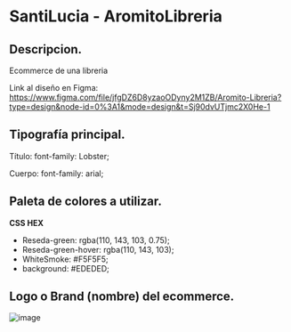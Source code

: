# SantiLucia - AromitoLibreria

## Descripcion.
Ecommerce de una libreria

Link al diseño en Figma: https://www.figma.com/file/jfgDZ6D8yzaoODyny2M1ZB/Aromito-Libreria?type=design&node-id=0%3A1&mode=design&t=Sj90dvUTjmc2X0He-1

## Tipografía principal.

Título:
font-family: Lobster;

Cuerpo:
font-family: arial;

## Paleta de colores a utilizar.

**CSS HEX**

- Reseda-green: rgba(110, 143, 103, 0.75);
- Reseda-green-hover: rgba(110, 143, 103);
- WhiteSmoke: #F5F5F5;
- background: #EDEDED;

## Logo o Brand (nombre) del ecommerce.

![image](https://github.com/Luciafsanti/SantiLucia-AromitoLibreria/assets/144744219/ad1e141d-1359-45cb-aa8c-cdb0a97e8fd5)
